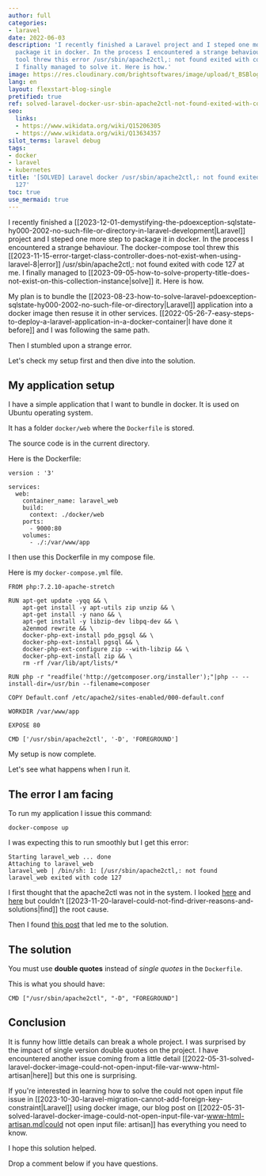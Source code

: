 ```yaml
---
author: full
categories:
- laravel
date: 2022-06-03
description: 'I recently finished a Laravel project and I steped one more step to
  package it in docker. In the process I encountered a strange behaviour. The docker-compose
  tool threw this error /usr/sbin/apache2ctl,: not found exited with code 127 at me.
  I finally managed to solve it. Here is how.'
image: https://res.cloudinary.com/brightsoftwares/image/upload/t_BSBlogImage/v1653595902/daniel-jensen-UDleHDOhBZ8-unsplash_prytio.jpg
lang: en
layout: flexstart-blog-single
pretified: true
ref: solved-laravel-docker-usr-sbin-apache2ctl-not-found-exited-with-code-127
seo:
  links:
  - https://www.wikidata.org/wiki/Q15206305
  - https://www.wikidata.org/wiki/Q13634357
silot_terms: laravel debug
tags:
- docker
- laravel
- kubernetes
title: '[SOLVED] Laravel docker /usr/sbin/apache2ctl,: not found exited with code
  127'
toc: true
use_mermaid: true
---
```


I recently finished a [[2023-12-01-demystifying-the-pdoexception-sqlstate-hy000-2002-no-such-file-or-directory-in-laravel-development|Laravel]] project and I steped one more step to package it in docker. In the process I encountered a strange behaviour. The docker-compose tool threw this [[2023-11-15-error-target-class-controller-does-not-exist-when-using-laravel-8|error]] /usr/sbin/apache2ctl,: not found exited with code 127 at me. I finally managed to [[2023-09-05-how-to-solve-property-title-does-not-exist-on-this-collection-instance|solve]] it. Here is how.

My plan is to bundle the [[2023-08-23-how-to-solve-laravel-pdoexception-sqlstate-hy000-2002-no-such-file-or-directory|Laravel]] application into a docker image then resuse it in other services. [[2022-05-26-7-easy-steps-to-deploy-a-laravel-application-in-a-docker-container|I have done it before]] and I was following the same path.

Then I stumbled upon a strange error. 

Let's check my setup first and then dive into the solution.


## My application setup

I have a simple application that I want to bundle in docker. It is used on Ubuntu operating system.

It has a folder `docker/web` where the `Dockerfile` is stored.

The source code is in the current directory.

Here is the Dockerfile:

```
version : '3'

services:
  web: 
    container_name: laravel_web
    build:
      context: ./docker/web
    ports:
      - 9000:80
    volumes:
      - ./:/var/www/app
```


I then use this Dockerfile in my compose file.

Here is my `docker-compose.yml` file.

```
FROM php:7.2.10-apache-stretch

RUN apt-get update -yqq && \
    apt-get install -y apt-utils zip unzip && \
    apt-get install -y nano && \
    apt-get install -y libzip-dev libpq-dev && \
    a2enmod rewrite && \
    docker-php-ext-install pdo_pgsql && \
    docker-php-ext-install pgsql && \
    docker-php-ext-configure zip --with-libzip && \
    docker-php-ext-install zip && \
    rm -rf /var/lib/apt/lists/*

RUN php -r "readfile('http://getcomposer.org/installer');"|php -- --install-dir=/usr/bin --filename=composer

COPY Default.conf /etc/apache2/sites-enabled/000-default.conf

WORKDIR /var/www/app

EXPOSE 80

CMD ['/usr/sbin/apache2ctl', '-D', 'FOREGROUND']
```

My setup is now complete.

Let's see what happens when I run it.

## The error I am facing

To run my application I issue this command:

```
docker-compose up
```

I was expecting this to run smoothly but I get this error:

```
Starting laravel_web ... done
Attaching to laravel_web
laravel_web | /bin/sh: 1: [/usr/sbin/apache2ctl,: not found
laravel_web exited with code 127
```


I first thought that the apache2ctl was not in the system. I looked [here](https://serverfault.com/questions/191180/what-does-apache2ctl-command-not-found-mean-if-apache-is-installed-and-runni) and [here](https://stackoverflow.com/questions/55108877/how-to-set-the-good-path-of-apache2ctl-in-sh-environemeent-of-docker) but couldn't [[2023-11-20-laravel-could-not-find-driver-reasons-and-solutions|find]] the root cause.

Then I found [this post](https://stackoverflow.com/questions/53348044/docker-user-sbin-apache2ctl-not-found/53350884#53350884) that led me to the solution.

## The solution

You must use **double quotes** instead of *single quotes* in the `Dockerfile`.

This is what you should have:

```
CMD ["/usr/sbin/apache2ctl", "-D", "FOREGROUND"]
```

## Conclusion

It is funny how little details can break a whole project. I was surprised by the impact of single version double quotes on the project. I have encountered another issue coming from a little detail [[2022-05-31-solved-laravel-docker-image-could-not-open-input-file-var-www-html-artisan|here]] but this one is surprising.


If you're interested in learning how to solve the could not open input file issue in [[2023-10-30-laravel-migration-cannot-add-foreign-key-constraint|Laravel]] using docker image, our blog post on [[2022-05-31-solved-laravel-docker-image-could-not-open-input-file-var-www-html-artisan.md|could not open input file: artisan]] has everything you need to know.


I hope this solution helped. 

Drop a comment below if you have questions.